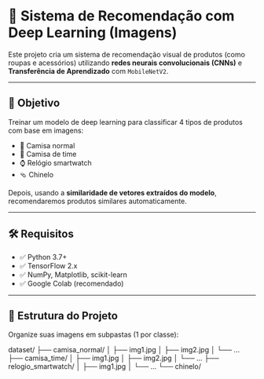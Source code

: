 # 🧠 Sistema de Recomendação com Deep Learning (Imagens)

Este projeto cria um sistema de recomendação visual de produtos (como roupas e acessórios) utilizando **redes neurais convolucionais (CNNs)** e **Transferência de Aprendizado** com `MobileNetV2`.

---

## 📌 Objetivo

Treinar um modelo de deep learning para classificar 4 tipos de produtos com base em imagens:

- 👕 Camisa normal  
- 👕 Camisa de time  
- ⌚ Relógio smartwatch  
- 🩴 Chinelo  

Depois, usando a **similaridade de vetores extraídos do modelo**, recomendaremos produtos similares automaticamente.

---

## 🛠️ Requisitos

- ✅ Python 3.7+
- ✅ TensorFlow 2.x
- ✅ NumPy, Matplotlib, scikit-learn
- ✅ Google Colab (recomendado)

---

## 📁 Estrutura do Projeto

Organize suas imagens em subpastas (1 por classe):

dataset/
├── camisa_normal/
│ ├── img1.jpg
│ ├── img2.jpg
│ └── ...
├── camisa_time/
│ ├── img1.jpg
│ ├── img2.jpg
│ └── ...
├── relogio_smartwatch/
│ ├── img1.jpg
│ └── ...
└── chinelo/


